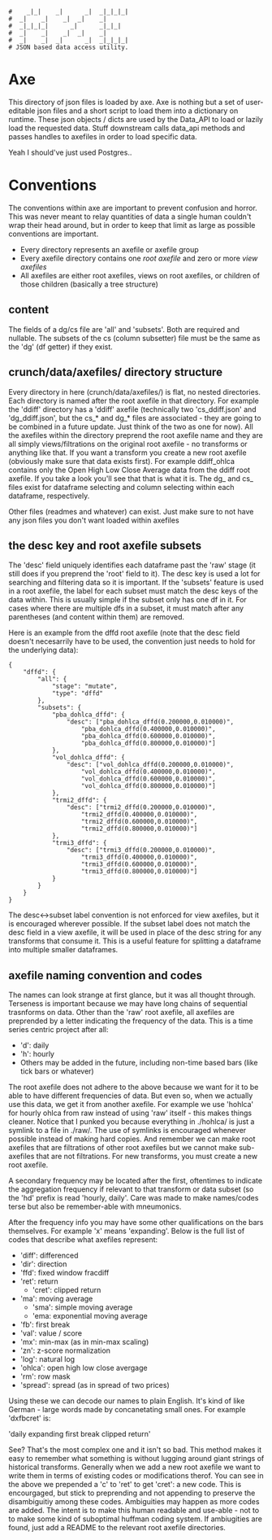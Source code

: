 ```
#    _|_|    _|      _|  _|_|_|_|
#  _|    _|    _|  _|    _|
#  _|_|_|_|      _|      _|_|_|
#  _|    _|    _|  _|    _|
#  _|    _|  _|      _|  _|_|_|_|
# JSON based data access utility.
```
# Axe
This directory of json files is loaded by axe.
Axe is nothing but a set of user-editable json files and a short script to load them into a dictionary on runtime.
These json objects / dicts are used by the Data_API to load or lazily load the requested data.
Stuff downstream calls data_api methods and passes handles to axefiles in order to load specific data.

Yeah I should've just used Postgres..

# Conventions
The conventions within axe are important to prevent confusion and horror. This was never meant to relay quantities of data a single human
couldn't wrap their head around, but in order to keep that limit as large as possible conventions are important.

* Every directory represents an axefile or axefile group
* Every axefile directory contains one _root axefile_ and zero or more _view axefiles_
* All axefiles are either root axefiles, views on root axefiles, or children of those children (basically a tree structure)

## content
The fields of a dg/cs file are 'all' and 'subsets'. Both are required and nullable. The subsets of the cs (column subsetter) file must be the same as the 'dg' (df getter) if they exist.

## crunch/data/axefiles/ directory structure
Every directory in here (crunch/data/axefiles/) is flat, no nested directories. Each directory is named after the root axefile in that
directory. For example the 'ddiff' directory has a 'ddiff' axefile (technically two 'cs_ddiff.json' and 'dg_ddiff.json', but the cs_* and dg_* files are associated - they are going to be combined in a future update. Just think of the two as one for now). All the axefiles within the directory preprend the root axefile name and they are all simply views/filtrations on the original root axefile - no transforms or anything like that. If you want a transform you create a new root axefile (obviously make sure that data exists first). For example ddiff_ohlca contains only the Open High Low Close Average data from the ddiff root axefile. If you take a look you'll see that that is what it is. The dg_ and cs_ files exist for dataframe selecting and column selecting within each dataframe, respectively.

Other files (readmes and whatever) can exist. Just make sure to not have any json files you don't want loaded within axefiles

## the desc key and root axefile subsets
The 'desc' field uniquely identifies each dataframe past the 'raw' stage (it still does if you preprend the 'root' field to it). The desc key is used a lot for searching and filtering data so it is important. If the 'subsets' feature is used in a root axefile, the label for each subset must match the desc keys of the data within. This is usually simple if the subset only has one df in it. For cases where there are multiple dfs in a subset, it must match after any parentheses (and content within them) are removed.

Here is an example from the dffd root axefile (note that the desc field doesn't necesarrily have to be used, the convention just needs to hold for the underlying data):

```
{
	"dffd": {
		"all": {
			"stage": "mutate",
			"type": "dffd"
		},
		"subsets": {
			"pba_dohlca_dffd": {
				"desc": ["pba_dohlca_dffd(0.200000,0.010000)",
					"pba_dohlca_dffd(0.400000,0.010000)",
					"pba_dohlca_dffd(0.600000,0.010000)",
					"pba_dohlca_dffd(0.800000,0.010000)"]
			},
			"vol_dohlca_dffd": {
				"desc": ["vol_dohlca_dffd(0.200000,0.010000)",
					"vol_dohlca_dffd(0.400000,0.010000)",
					"vol_dohlca_dffd(0.600000,0.010000)",
					"vol_dohlca_dffd(0.800000,0.010000)"]
			},
			"trmi2_dffd": {
				"desc": ["trmi2_dffd(0.200000,0.010000)",
					"trmi2_dffd(0.400000,0.010000)",
					"trmi2_dffd(0.600000,0.010000)",
					"trmi2_dffd(0.800000,0.010000)"]
			},
			"trmi3_dffd": {
				"desc": ["trmi3_dffd(0.200000,0.010000)",
					"trmi3_dffd(0.400000,0.010000)",
					"trmi3_dffd(0.600000,0.010000)",
					"trmi3_dffd(0.800000,0.010000)"]
			}
		}
	}
}
```

The desc<->subset label convention is not enforced for view axefiles, but it is encouraged wherever possible. If the subset label does not match the desc field in a view axefile, it will be used in place of the desc string for any transforms that consume it. This is a useful feature for splitting a dataframe into multiple smaller dataframes.

## axefile naming convention and codes
The names can look strange at first glance, but it was all thought through. Terseness is important because we may have long chains of sequential trasnforms on data. Other than the 'raw' root axefile, all axefiles are preprended by a letter indicating the frequency of the data. This is a time series centric project after all:

* 'd': daily
* 'h': hourly
* Others may be added in the future, including non-time based bars (like tick bars or whatever)

The root axefile does not adhere to the above because we want for it to be able to have different frequencies of data. But even so, when we actually use this data, we get it from another axefile. For example we use 'hohlca' for hourly ohlca from raw instead of using 'raw' itself - this makes things cleaner. Notice that I punked you because everything in ./hohlca/ is just a symlink to a file in ./raw/. The use of symlinks is encouraged whenever possible instead of making hard copies. And remember we can make root axefiles that are filtrations of other root axefiles but we cannot make sub-axefiles that are not filtrations. For new transforms, you must create a new root axefile.

A secondary frequency may be located after the first, oftentimes to indicate the aggregation frequency if relevant to that transform or data subset (so the 'hd' prefix is read 'hourly, daily'. Care was made to make names/codes terse but also be remember-able with mneumonics.

After the frequency info you may have some other qualifications on the bars themselves. For example 'x' means 'expanding'. Below is the full list of codes that describe what axefiles represent:

* 'diff': differenced
* 'dir': direction
* 'ffd': fixed window fracdiff
* 'ret': return
	- 'cret': clipped return
* 'ma': moving average
	- 'sma': simple moving average
	- 'ema: exponential moving average
* 'fb': first break
* 'val': value / score
* 'mx': min-max (as in min-max scaling)
* 'zn': z-score normalization
* 'log': natural log
* 'ohlca': open high low close avergage
* 'rm': row mask
* 'spread': spread (as in spread of two prices)

Using these we can decode our names to plain English. It's kind of like German - large words made by concanetating small ones.
For example 'dxfbcret' is:

'daily expanding first break clipped return'

See? That's the most complex one and it isn't so bad. This method makes it easy to remember what something is without lugging around giant strings of historical transforms. Generally when we add a new root axefile we want to write them in terms of existing codes or modifications therof. You can see in the above we prepended a 'c' to 'ret' to get 'cret': a new code. This is encourgaged, but stick to preprending and not appending to preserve the disambiguitiy among these codes. Ambiguities may happen as more codes are added. The intent is to make this human readable and use-able - not to to make some kind of suboptimal huffman coding system. If ambiugities are found, just add a README to the relevant root axefile directories.


